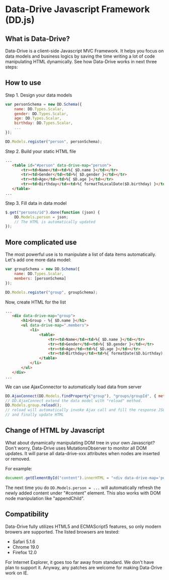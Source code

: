 Data-Drive Javascript Framework (DD.js)
=======================================

What is Data-Drive?
-------------------

Data-Drive is a client-side Javascript MVC Framework. It helps you focus on data
models and business logics by saving the time writing a lot of code manipulating
HTML dynamically. See how Data-Drive works in next three steps:

How to use
----------

Step 1. Design your data models

```javascript
var personSchema = new DD.Schema({
    name: DD.Types.Scalar,
    gender: DD.Types.Scalar,
    age: DD.Types.Scalar,
    birthday: DD.Types.Scalar,
    ...
});

DD.Models.register("person", personSchema);
```

Step 2. Build your static HTML file

```html
...
   <table id="#person" data-drive-map="person">
       <tr><td>Name</td><td>%{ $D.name }</td></tr>
       <tr><td>Gender</td><td>%{ $D.gender }</td></tr>
       <tr><td>Age</td><td>%{ $D.age }</td></tr>
       <tr><td>Birthday</td><td>%{ formatToLocalDate($D.birthday) }</td></tr>
   </table>
...
```

Step 3. Fill data in data model

```javascript
$.get("persons/id").done(function (json) {
    DD.Models.person = json;
    // The HTML is automatically updated
});
```

More complicated use
--------------------

The most powerful use is to manipulate a list of data items automatically. Let's
add one more data model:

```javascript
var groupSchema = new DD.Schema({
    name: DD.Types.Scalar,
    members: [personSchema]
});

DD.Models.register("group", groupSchema);
```

Now, create HTML for the list

```html
...
   <div data-drive-map="group">
       <h1>Group - %{ $D.name }</h1>
       <ul data-drive-map=".members">
           <li>
               <table>
                   <tr><td>Name</td><td>%{ $D.name }</td></tr>
                   <tr><td>Gender</td><td>%{ $D.gender }</td></tr>
                   <tr><td>Age</td><td>%{ $D.age }</td></tr>
                   <tr><td>Birthday</td><td>%{ formatDate($D.birthday) }</td></tr>
               </table>
           </li>
       </ul>
   </div>
...
```

We can use AjaxConnector to automatically load data from server

```javascript
DD.AjaxConnect(DD.Models.findProperty("group"), "groups/groupId", { method: 'GET' });
// DD.AjaxConnect extend the data model with "reload" method.
DD.Models.group.reload();
// reload will automatically invoke Ajax call and fill the response JSON to data model
// and finally update HTML
```

Change of HTML by Javascript
----------------------------

What about dynamically manipulating DOM tree in your own Javascript? Don't worry,
Data-Drive uses MutationsObserver to monitor all DOM updates. It will parse all
data-drive-xxx attributes when nodes are inserted or removed.

For example:

```javascript
document.getElementById("content").innerHTML = "<div data-drive-map='person'>...";
```

The next time you do ```DD.Models.person = ...``` will automatically refresh the
newly added content under "#content" element. This also works with DOM node
manipulation like "appendChild".

Compatibility
-------------

Data-Drive fully utilizes HTML5 and ECMAScript5 features, so only modern browers
are supported. The listed browsers are tested:

* Safari 5.1.6
* Chrome 19.0
* Firefox 12.0

For Internet Explorer, it goes too far away from standard. We don't have plan to
support it. Anyway, any patches are welcome for making Data-Drive work on IE.

